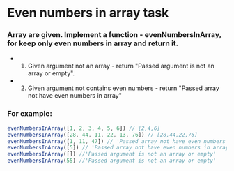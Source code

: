 # Even numbers in array task
### Array are given. Implement a function - evenNumbersInArray, for keep only even numbers in array and return it. 
* 1. Given argument not an array - return "Passed argument is not an array or empty".
* 2. Given argument not contains even numbers - return "Passed array not have even numbers in array"

### For example:
```js
evenNumbersInArray([1, 2, 3, 4, 5, 6]) // [2,4,6]
evenNumbersInArray([28, 44, 11, 22, 13, 76]) // [28,44,22,76]
evenNumbersInArray([1, 11, 47]) // 'Passed array not have even numbers in array'
evenNumbersInArray([5]) // 'Passed array not have even numbers in array'
evenNumbersInArray([]) //'Passed argument is not an array or empty'
evenNumbersInArray(55) //'Passed argument is not an array or empty'
```